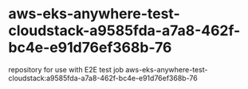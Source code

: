 # aws-eks-anywhere-test-cloudstack-a9585fda-a7a8-462f-bc4e-e91d76ef368b-76
repository for use with E2E test job aws-eks-anywhere-test-cloudstack:a9585fda-a7a8-462f-bc4e-e91d76ef368b-76
